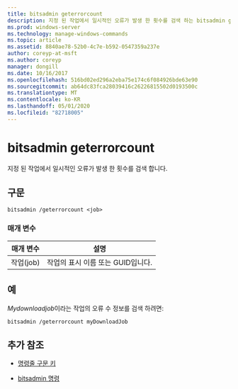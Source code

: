 ```yaml
---
title: bitsadmin geterrorcount
description: 지정 된 작업에서 일시적인 오류가 발생 한 횟수를 검색 하는 bitsadmin geterrorcount 명령에 대 한 참조 항목입니다.
ms.prod: windows-server
ms.technology: manage-windows-commands
ms.topic: article
ms.assetid: 8840ae78-52b0-4c7e-b592-0547359a237e
author: coreyp-at-msft
ms.author: coreyp
manager: dongill
ms.date: 10/16/2017
ms.openlocfilehash: 516bd02ed296a2eba75e174c6f084926bde63e90
ms.sourcegitcommit: ab64dc83fca28039416c26226815502d0193500c
ms.translationtype: MT
ms.contentlocale: ko-KR
ms.lasthandoff: 05/01/2020
ms.locfileid: "82718005"
---
```

# <a name="bitsadmin-geterrorcount"></a>bitsadmin geterrorcount

지정 된 작업에서 일시적인 오류가 발생 한 횟수를 검색 합니다.

## <a name="syntax"></a>구문

```
bitsadmin /geterrorcount <job>
```

### <a name="parameters"></a>매개 변수

| 매개 변수 | 설명 |
| -------------- | -------------- |
| 작업(job) | 작업의 표시 이름 또는 GUID입니다. |

## <a name="examples"></a>예

*Mydownloadjob*이라는 작업의 오류 수 정보를 검색 하려면:

```
bitsadmin /geterrorcount myDownloadJob
```

## <a name="additional-references"></a>추가 참조

- [명령줄 구문 키](command-line-syntax-key.md)

- [bitsadmin 명령](bitsadmin.md)
